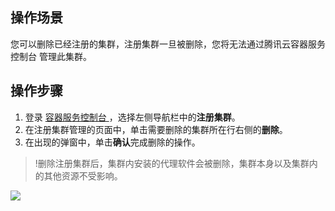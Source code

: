 ## 操作场景
您可以删除已经注册的集群，注册集群一旦被删除，您将无法通过腾讯云容器服务控制台 管理此集群。

## 操作步骤

1. 登录 [容器服务控制台 ](https://console.cloud.tencent.com/tke2/cluster?rid=1)  ，选择左侧导航栏中的**注册集群**。
2. 在注册集群管理的页面中，单击需要删除的集群所在行右侧的**删除**。
3. 在出现的弹窗中，单击**确认**完成删除的操作。
> !删除注册集群后，集群内安装的代理软件会被删除，集群本身以及集群内的其他资源不受影响。
>
 ![](https://qcloudimg.tencent-cloud.cn/raw/870d6fba7343a07fc971108d807a0453.png)


